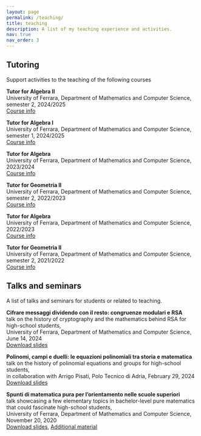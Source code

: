 ```yaml
---
layout: page
permalink: /teaching/
title: teaching
description: A list of my teaching experience and activities.
nav: true
nav_order: 3
---
```


<h2>Tutoring</h2>

Support activities to the teaching of the following courses

**Tutor for Algebra II** \
University of Ferrara, Department of Mathematics and Computer Science, semester 2, 2024/2025 \
[Course info](https://unife.coursecatalogue.cineca.it/insegnamenti/2024/15565/2021/3/10379?coorte=2024&schemaid=12484) 

**Tutor for Algebra I** \
University of Ferrara, Department of Mathematics and Computer Science, semester 1, 2024/2025 \
[Course info](https://unife.coursecatalogue.cineca.it/insegnamenti/2024/14482/2021/3/10379?coorte=2024&schemaid=11851)

**Tutor for Algebra** \
University of Ferrara, Department of Mathematics and Computer Science, 2023/2024 \
[Course info](https://unife.coursecatalogue.cineca.it/insegnamenti/2023/5/2021/3/10379?coorte=2023&schemaid=11845)

**Tutor for Geometria II** \
University of Ferrara, Department of Mathematics and Computer Science, semester 2, 2022/2023 \
[Course info](https://unife.coursecatalogue.cineca.it/insegnamenti/2023/477/2021/3/10379?coorte=2022&schemaid=11840)

**Tutor for Algebra** \
University of Ferrara, Department of Mathematics and Computer Science, 2022/2023 \
[Course info](https://unife.coursecatalogue.cineca.it/insegnamenti/2022/5/2021/3/10379?coorte=2022&schemaid=11840)

**Tutor for Geometria II** \
University of Ferrara, Department of Mathematics and Computer Science, semester 2, 2021/2022 \
[Course info](https://unife.coursecatalogue.cineca.it/insegnamenti/2022/477/2021/3/10379?coorte=2021&schemaid=11383)


<h2>Talks and seminars</h2>

A list of talks and seminars for students or related to teaching.

**Cifrare messaggi dividendo con il resto: congruenze modulari e RSA** \
talk on the history of cryptography and the mathematics behind RSA for high-school students,\
University of Ferrara, Department of Mathematics and Computer Science, June 14, 2024 \
[Download slides](https://github.com/matteo-misurati/matteo-misurati.github.io/blob/main/assets/pdf/slides_RSA.pdf?raw=true)

**Polinomi, campi e duelli: le equazioni polinomiali tra storia
e matematica** \
talk on the history of polinomial equations and groups for high-school students,\
in collaboration with Arrigo Pisati, Polo Tecnico di Adria, February 29, 2024 \
[Download slides](https://github.com/matteo-misurati/matteo-misurati.github.io/blob/main/assets/pdf/slides_galois.pdf?raw=true)

**Spunti di matematica pura per l’orientamento
nelle scuole superiori** \
talk showcasing a few elementary topics in bachelor-level pure matematics that could fascinate high-school students,\
University of Ferrara, Department of Mathematics and Computer Science, November 20, 2020 \
[Download slides](https://github.com/matteo-misurati/matteo-misurati.github.io/blob/main/assets/pdf/slides_fermat.pdf?raw=true), [Additional material](https://github.com/matteo-misurati/matteo-misurati.github.io/blob/main/assets/pdf/doc_fermat.pdf?raw=true)
